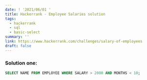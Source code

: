 ```yaml
---
date: ! '2021/06/01 '
title: Hackerrank - Employee Salaries solution
tags:
  - hackerrank
  - sql
  - basic-select
summary: ''
link: https://www.hackerrank.com/challenges/salary-of-employees
draft: false
---
```


### Solution one:

```sql
SELECT NAME FROM EMPLOYEE WHERE SALARY > 2000 AND MONTHS < 10;
```
